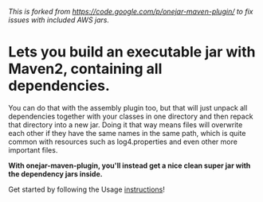 *This is forked from https://code.google.com/p/onejar-maven-plugin/ to fix issues with included AWS jars.*

# Lets you build an executable jar with Maven2, containing all dependencies.

You can do that with the assembly plugin too, but that will just unpack all dependencies together with your classes in one directory and then repack that directory into a new jar. Doing it that way means files will overwrite each other if they have the same names in the same path, which is quite common with resources such as log4.properties and even other more important files.

**With onejar-maven-plugin, you'll instead get a nice clean super jar with the dependency jars inside.**

Get started by following the Usage [instructions](http://onejar-maven-plugin.googlecode.com/svn/mavensite/usage.html)!

